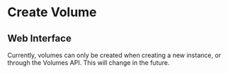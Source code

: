 # Create Volume
## Web Interface
Currently, volumes can only be created when creating a new instance, or through the Volumes API. This will change in the future.